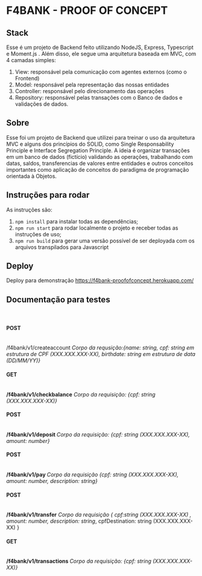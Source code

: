 # F4BANK - PROOF OF CONCEPT

## Stack

Esse é um projeto de Backend feito utilizando NodeJS, Express, Typescript e Moment.js
. Além disso, ele segue uma arquitetura baseada em MVC, com 4 camadas
simples:

1. View: responsável pela comunicação com agentes externos
   (como o Frontend)
1. Model: responsável pela representação das nossas entidades
1. Controller: responsável pelo direcionamento das operações
1. Repository: responsável pelas transações com o Banco de dados e validações de dados.

## Sobre

Esse foi um projeto de Backend que utilizei para treinar o uso da arquitetura MVC e alguns dos princípios do SOLID, como Single Responsability Principle e Interface Segregation Principle.
A ideia é organizar transações em um banco de dados (fictício) validando as operações, trabalhando com datas, saldos, transferencias de valores entre entidades e outros conceitos importantes como aplicação de conceitos do paradigma de programação orientada à Objetos.

## Instruções para rodar

As instruções são:

1. `npm install` para instalar todas as dependências;
1. `npm run start` para rodar localmente o projeto e receber todas as instruções de uso;
1. `npm run build` para gerar uma versão possível de ser deployada com
   os arquivos transpilados para Javascript
## Deploy

Deploy para demonstração
https://f4bank-proofofconcept.herokuapp.com/


## Documentação para testes 
<br/>

<h4>POST</h4> <br/> /f4bank/v1/createaccount <i>Corpo da requsição:{name: string, cpf: string em estrutura de CPF (XXX.XXX.XXX-XX), birthdate: string em estrutura de data (DD/MM/YY)}</i>

<h4>GET</h4>  <br/>      <b>/f4bank/v1/checkbalance</b>    <i>Corpo da requisição: {cpf: string (XXX.XXX.XXX-XX)}</i>

<h4>POST  </h4> <br/>     <b>/f4bank/v1/deposit </b>        <i> Corpo da requisição: {cpf: string (XXX.XXX.XXX-XX), amount: number}</i>

<h4>POST </h4> <br/>      <b>/f4bank/v1/pay  </b>           <i> Corpo da requisição {cpf: string (XXX.XXX.XXX-XX), amount: number, description: string}</i>

<h4>POST </h4> <br/>      <b>/f4bank/v1/transfer</b>         <i>Corpo da requisição { cpf:string (XXX.XXX.XXX-XX) , amount: number, description: string</i>, cpfDestination: string (XXX.XXX.XXX-XX) }

<h4>GET </h4>  <br/>       <b>/f4bank/v1/transactions  </b>    <i>Corpo da requisição: {cpf: string (XXX.XXX.XXX-XX)}</i>
